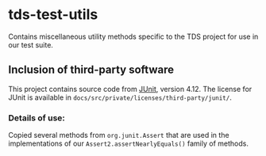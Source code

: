 # tds-test-utils

Contains miscellaneous utility methods specific to the TDS project for use in our test suite.

## Inclusion of third-party software

This project contains source code from [JUnit](https://github.com/junit-team/junit4), version 4.12.
The license for JUnit is available in `docs/src/private/licenses/third-party/junit/`.

### Details of use:

Copied several methods from `org.junit.Assert` that are used in the implementations of our
`Assert2.assertNearlyEquals()` family of methods.
